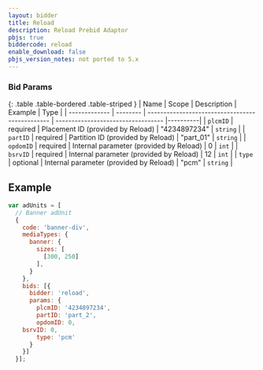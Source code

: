 ```yaml
---
layout: bidder
title: Reload
description: Reload Prebid Adaptor
pbjs: true
biddercode: reload
enable_download: false
pbjs_version_notes: not ported to 5.x
---
```



### Bid Params

{: .table .table-bordered .table-striped }
| Name          | Scope    | Description                                     | Example                            | Type     |
| ------------- | -------- | ----------------------------------------------- | ---------------------------------- |----------|
| `plcmID`      | required | Placement ID (provided by Reload)               | "4234897234"                       | `string` |
| `partID`      | required | Partition ID (provided by Reload)               | "part_01"                          | `string` |
| `opdomID`     | required | Internal parameter (provided by Reload)         | 0                                  | `int`    |
| `bsrvID`      | required | Internal parameter (provided by Reload)         | 12                                 | `int`    |
| `type`        | optional | Internal parameter (provided by Reload)         | "pcm"                              | `string` |


## Example

```javascript
var adUnits = [
  // Banner adUnit
  {
    code: 'banner-div',
    mediaTypes: {
      banner: {
        sizes: [
          [300, 250]
        ],
      }
    },
    bids: [{
      bidder: 'reload',
      params: {
        plcmID: '4234897234',
        partID: 'part_2',
        opdomID: 0,
	bsrvID: 0,
        type: 'pcm'
      }
    }]
  }];
```
